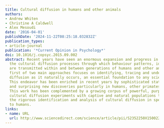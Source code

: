```yaml
---
title: Cultural diffusion in humans and other animals
authors:
- Andrew Whiten
- Christine A Caldwell
- Alex Mesoudi
date: '2016-04-01'
publishDate: '2024-11-22T08:25:18.032832Z'
publication_types:
- article-journal
publication: '*Current Opinion in Psychology*'
doi: 10.1016/j.copsyc.2015.09.002
abstract: Recent years have seen an enormous expansion and progress in studies of
  the cultural diffusion processes through which behaviour patterns, ideas and artifacts
  are transmitted within and between generations of humans and other animals. The
  first of two main approaches focuses on identifying, tracing and understanding cultural
  diffusion as it naturally occurs, an essential foundation to any science of culture.
  This endeavor has been enriched in recent years by sophisticated statistical methods
  and surprising new discoveries particularly in humans, other primates and cetaceans.
  This work has been complemented by a growing corpus of powerful, purpose-designed
  cultural diffusion experiments with captive and natural populations that have facilitated
  the rigorous identification and analysis of cultural diffusion in species from insects
  to humans.
links:
- name: URL
  url: http://www.sciencedirect.com/science/article/pii/S2352250X15002213
---
```

